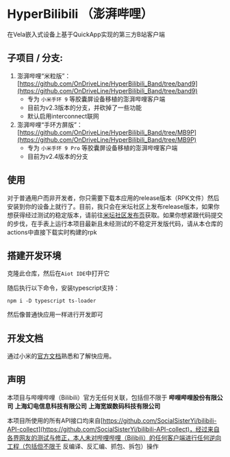# HyperBilibili （澎湃哔哩）
在Vela嵌入式设备上基于QuickApp实现的第三方B站客户端

## 子项目 / 分支:
1. 澎湃哔哩“米粒版”：[https://github.com/OnDriveLine/HyperBilibili_Band/tree/band9](https://github.com/OnDriveLine/HyperBilibili_Band/tree/band9)
    - 专为 `小米手环 9` 等胶囊屏设备移植的澎湃哔哩客户端
    - 目前为v2.3版本的分支，并砍掉了一些功能
    - 默认启用interconnect联网
2. 澎湃哔哩“手环方屏版”：[https://github.com/OnDriveLine/HyperBilibili_Band/tree/MB9P](https://github.com/OnDriveLine/HyperBilibili_Band/tree/MB9P)
    - 专为 `小米手环 9 Pro` 等胶囊屏设备移植的澎湃哔哩客户端
    - 目前为v2.4版本的分支

## 使用
对于普通用户而非开发者，你只需要下载本应用的release版本（RPK文件）然后安装到你的设备上就行了。目前，我只会在米坛社区上发布release版本，如果你想获得经过测试的稳定版本，请前往[米坛社区发布页](https://www.bandbbs.cn/threads/12443/)获取。如果你想紧跟代码提交的步伐，在手表上运行本项目最新且未经测试的不稳定开发版代码，请从本仓库的actions中直接下载实时构建的rpk

## 搭建开发环境

克隆此仓库，然后在`Aiot IDE`中打开它

随后执行以下命令，安装typescript支持：

`npm i -D typescript ts-loader`

然后像普通快应用一样进行开发即可

## 开发文档

通过小米的[官方文档](https://iot.mi.com/vela/quickapp)熟悉和了解快应用。

## 声明
本项目与哔哩哔哩（Bilibili）官方无任何关联，包括但不限于 **哔哩哔哩股份有限公司** **上海幻电信息科技有限公司** **上海宽娱数码科技有限公司**

本项目所使用的所有API接口均来自[https://github.com/SocialSisterYi/bilibili-API-collect](https://github.com/SocialSisterYi/bilibili-API-collect)，经过来自各界网友的测试与修正，本人未对哔哩哔哩（Bilibili）的任何客户端进行任何逆向工程（包括但不限于 反编译、反汇编、抓包、拆包）操作
